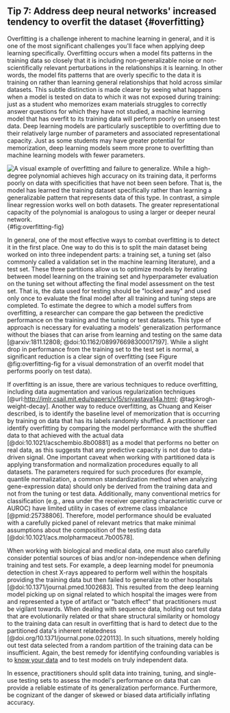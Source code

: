 ## Tip 7: Address deep neural networks' increased tendency to overfit the dataset {#overfitting}

Overfitting is a challenge inherent to machine learning in general, and it is one of the most significant challenges you'll face when applying deep learning specifically.
Overfitting occurs when a model fits patterns in the training data so closely that it is including non-generalizable noise or non-scientifically relevant perturbations in the relationships it is learning.
In other words, the model fits patterns that are overly specific to the data it is training on rather than learning general relationships that hold across similar datasets.
This subtle distinction is made clearer by seeing what happens when a model is tested on data to which it was not exposed during training: just as a student who memorizes exam materials struggles to correctly answer questions for which they have not studied, a machine learning model that has overfit to its training data will perform poorly on unseen test data.
Deep learning models are particularly susceptible to overfitting due to their relatively large number of parameters and associated representational capacity.
Just as some students may have greater potential for memorization, deep learning models seem more prone to overfitting than machine learning models with fewer parameters.

![A visual example of overfitting and failure to generalize. While a high-degree polynomial achieves high accuracy on its training data, it performs poorly on data with specificities that have not been seen before. That is, the model has learned the training dataset specifically rather than learning a generalizable pattern that represents data of this type. In contrast, a simple linear regression works well on both datasets. The greater representational capacity of the polynomial is analogous to using a larger or deeper neural network.](images/overfitting.png){#fig:overfitting-fig}

In general, one of the most effective ways to combat overfitting is to detect it in the first place.
One way to do this is to split the main dataset being worked on into three independent parts: a training set, a tuning set (also commonly called a validation set in the machine learning literature), and a test set.
These three partitions allow us to optimize models by iterating between model learning on the training set and hyperparameter evaluation on the tuning set without affecting the final model assessment on the test set.
That is, the data used for testing should be "locked away" and used only once to evaluate the final model after all training and tuning steps are completed.
To estimate the degree to which a model suffers from overfitting, a researcher can compare the gap between the predictive performance on the training and the tuning or test datasets.
This type of approach is necessary for evaluating a models' generalization performance without the biases that can arise from learning and testing on the same data [@arxiv:1811.12808; @doi:10.1162/089976698300017197].
While a slight drop in performance from the training set to the test set is normal, a significant reduction is a clear sign of overfitting (see Figure @fig:overfitting-fig for a visual demonstration of an overfit model that performs poorly on test data).

If overfitting is an issue, there are various techniques to reduce overfitting, including data augmentation and various regularization techniques [@url:http://jmlr.csail.mit.edu/papers/v15/srivastava14a.html; @tag:krogh-weight-decay].
Another way to reduce overfitting, as Chuang and Keiser described, is to identify the baseline level of memorization that is occurring by training on data that has its labels randomly shuffled.
A practitioner can identify overfitting by comparing the model performance with the shuffled data to that achieved with the actual data [@doi:10.1021/acschembio.8b00881] as a model that performs no better on real data, as this suggests that any predictive capacity is not due to data-driven signal.
One important caveat when working with partitioned data is applying transformation and normalization procedures equally to all datasets.
The parameters required for such procedures (for example, quantile normalization, a common standardization method when analyzing gene-expression data) should only be derived from the training data and not from the tuning or test data.
Additionally, many conventional metrics for classification (e.g., area under the receiver operating characteristic curve or AUROC) have limited utility in cases of extreme class imbalance [@pmid:25738806].
Therefore, model performance should be evaluated with a carefully picked panel of relevant metrics that make minimal assumptions about the composition of the testing data [@doi:10.1021/acs.molpharmaceut.7b00578].

When working with biological and medical data, one must also carefully consider potential sources of bias and/or non-independence when defining training and test sets.
For example, a deep learning model for pneumonia detection in chest X-rays appeared to perform well within the hospitals providing the training data but then failed to generalize to other hospitals [@doi:10.1371/journal.pmed.1002683].
This resulted from the deep learning model picking up on signal related to which hospital the images were from and represented a type of artifact or "batch effect" that practitioners must be vigilant towards.
When dealing with sequence data, holding out test data that are evolutionarily related or that share structural similarity or homology to the training data can result in overfitting that is hard to detect due to the partitioned data's inherent relatedness [@doi.org/10.1371/journal.pone.0220113].
In such situations, merely holding out test data selected from a random partition of the training data can be insufficient.
Again, the best remedy for identifying confounding variables is to [know your data](#know-your-problem) and to test models on truly independent data.

In essence, practitioners should split data into training, tuning, and single-use testing sets to assess the model's performance on data that can provide a reliable estimate of its generalization performance.
Furthermore, be cognizant of the danger of skewed or biased data artificially inflating accuracy.

